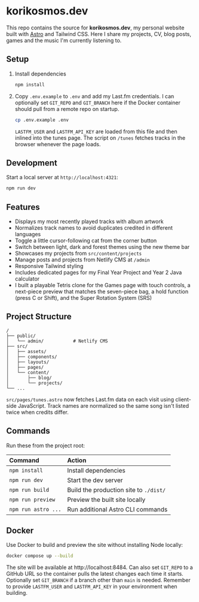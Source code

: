 # korikosmos.dev

This repo contains the source for **korikosmos.dev**, my personal website built with [Astro](https://astro.build) and Tailwind CSS. Here I share my projects, CV, blog posts, games and the music I'm currently listening to.

## Setup

1. Install dependencies
   ```sh
   npm install
   ```
2. Copy `.env.example` to `.env` and add my Last.fm credentials. I can
   optionally set `GIT_REPO` and `GIT_BRANCH` here if the Docker container
   should pull from a remote repo on startup.
   ```sh
   cp .env.example .env
   ```
   `LASTFM_USER` and `LASTFM_API_KEY` are loaded from this file and then inlined into the tunes page. The script on `/tunes` fetches tracks in the browser whenever the page loads.

## Development

Start a local server at `http://localhost:4321`:

```sh
npm run dev
```

## Features

- Displays my most recently played tracks with album artwork
- Normalizes track names to avoid duplicates credited in different languages
- Toggle a little cursor-following cat from the corner button
- Switch between light, dark and forest themes using the new theme bar
- Showcases my projects from `src/content/projects`
- Manage posts and projects from Netlify CMS at `/admin`
- Responsive Tailwind styling
- Includes dedicated pages for my Final Year Project and Year 2 Java calculator
- I built a playable Tetris clone for the Games page with touch controls, a next-piece preview that matches the seven-piece bag, a hold function (press C or Shift), and the Super Rotation System (SRS)

## Project Structure

```
/
├── public/
│   └── admin/           # Netlify CMS
├── src/
│   ├── assets/
│   ├── components/
│   ├── layouts/
│   ├── pages/
│   └── content/
│       ├── blog/
│       └── projects/
└── ...
```

`src/pages/tunes.astro` now fetches Last.fm data on each visit using client-side JavaScript. Track names are normalized so the same song isn't listed twice when credits differ.

## Commands

Run these from the project root:

| Command             | Action                                        |
| :------------------ | :--------------------------------------------- |
| `npm install`       | Install dependencies                           |
| `npm run dev`       | Start the dev server                           |
| `npm run build`     | Build the production site to `./dist/`         |
| `npm run preview`   | Preview the built site locally                 |
| `npm run astro ...` | Run additional Astro CLI commands              |

## Docker

Use Docker to build and preview the site without installing Node locally:

```sh
docker compose up --build
```

The site will be available at http://localhost:8484. Can also set `GIT_REPO` to a GitHub URL so the container pulls the latest changes each time it starts. Optionally set `GIT_BRANCH` if a branch other than `main` is needed.
Remember to provide `LASTFM_USER` and `LASTFM_API_KEY` in your environment when building.
